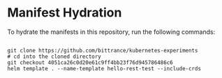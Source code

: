 
# Manifest Hydration

To hydrate the manifests in this repository, run the following commands:

```shell

git clone https://github.com/bittrance/kubernetes-experiments
# cd into the cloned directory
git checkout 4051ca26c0d20e61c9ff4bb23f76d945786486c6
helm template . --name-template hello-rest-test --include-crds
```